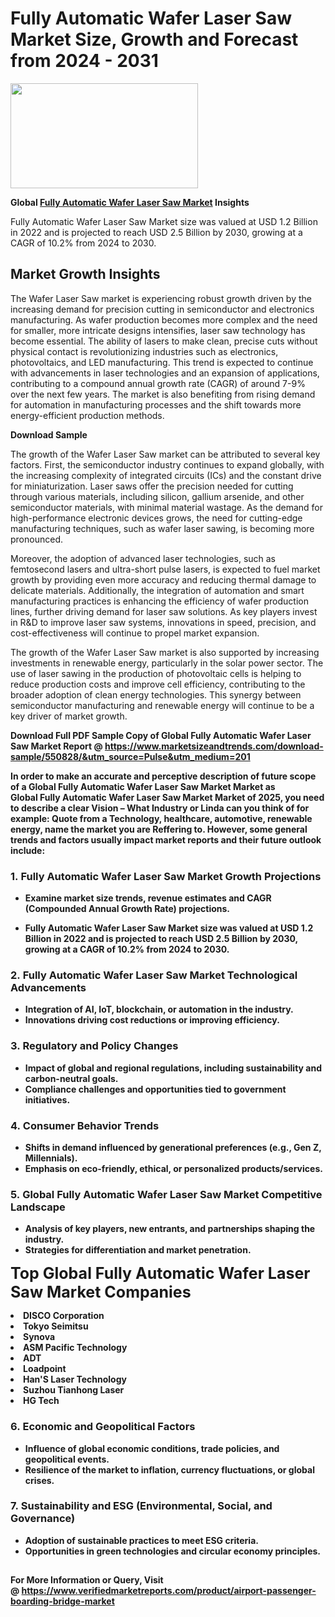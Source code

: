 <H1>Fully Automatic Wafer Laser Saw Market Size, Growth and Forecast from 2024 - 2031</H1><img class="aligncenter size-medium wp-image-584254" src="https://thirdeyenews.in/wp-content/uploads/2024/09/Global-Market-Research-300x168.jpeg" alt="" width="300" height="168" /><p><strong>Global&nbsp;<a href="https://www.marketsizeandtrends.com/download-sample/550828/&amp;utm_source=Pulse&amp;utm_medium=201">Fully Automatic Wafer Laser Saw Market</a> Insights</strong></p><p>Fully Automatic Wafer Laser Saw Market size was valued at USD 1.2 Billion in 2022 and is projected to reach USD 2.5 Billion by 2030, growing at a CAGR of 10.2% from 2024 to 2030.</p><p><h2>Market Growth Insights</h2> <p>The Wafer Laser Saw market is experiencing robust growth driven by the increasing demand for precision cutting in semiconductor and electronics manufacturing. As wafer production becomes more complex and the need for smaller, more intricate designs intensifies, laser saw technology has become essential. The ability of lasers to make clean, precise cuts without physical contact is revolutionizing industries such as electronics, photovoltaics, and LED manufacturing. This trend is expected to continue with advancements in laser technologies and an expansion of applications, contributing to a compound annual growth rate (CAGR) of around 7-9% over the next few years. The market is also benefiting from rising demand for automation in manufacturing processes and the shift towards more energy-efficient production methods.</p> <p><strong>Download Sample</strong></p> <p>The growth of the Wafer Laser Saw market can be attributed to several key factors. First, the semiconductor industry continues to expand globally, with the increasing complexity of integrated circuits (ICs) and the constant drive for miniaturization. Laser saws offer the precision needed for cutting through various materials, including silicon, gallium arsenide, and other semiconductor materials, with minimal material wastage. As the demand for high-performance electronic devices grows, the need for cutting-edge manufacturing techniques, such as wafer laser sawing, is becoming more pronounced.</p> <p>Moreover, the adoption of advanced laser technologies, such as femtosecond lasers and ultra-short pulse lasers, is expected to fuel market growth by providing even more accuracy and reducing thermal damage to delicate materials. Additionally, the integration of automation and smart manufacturing practices is enhancing the efficiency of wafer production lines, further driving demand for laser saw solutions. As key players invest in R&D to improve laser saw systems, innovations in speed, precision, and cost-effectiveness will continue to propel market expansion.</p> <p>The growth of the Wafer Laser Saw market is also supported by increasing investments in renewable energy, particularly in the solar power sector. The use of laser sawing in the production of photovoltaic cells is helping to reduce production costs and improve cell efficiency, contributing to the broader adoption of clean energy technologies. This synergy between semiconductor manufacturing and renewable energy will continue to be a key driver of market growth.</p> <p><strong></p><p><span class=""><strong>Download Full PDF Sample Copy of Global Fully Automatic Wafer Laser Saw Market Report</strong> @ <a href="https://www.marketsizeandtrends.com/download-sample/550828/&amp;utm_source=Pulse&amp;utm_medium=201" target="_blank">https://www.marketsizeandtrends.com/download-sample/550828/&amp;utm_source=Pulse&amp;utm_medium=201</a></span></p><p>In order to make an accurate and perceptive description of future scope of a Global&nbsp;Fully Automatic Wafer Laser Saw Market Market as Global&nbsp;Fully Automatic Wafer Laser Saw Market Market of 2025, you need to describe a clear Vision &ndash; What Industry or Linda can you think of for example: Quote from a Technology, healthcare, automotive, renewable energy, name the market you are Reffering to. However, some general trends and factors usually impact market reports and their future outlook include:</p><h3>1.&nbsp;<strong>Fully Automatic Wafer Laser Saw Market Growth Projections</strong></h3><ul><li>Examine market size trends, revenue estimates and CAGR (Compounded Annual Growth Rate) projections.</li><li><p>Fully Automatic Wafer Laser Saw Market size was valued at USD 1.2 Billion in 2022 and is projected to reach USD 2.5 Billion by 2030, growing at a CAGR of 10.2% from 2024 to 2030.</p></li></ul><h3>2.&nbsp;<strong>Fully Automatic Wafer Laser Saw Market Technological Advancements</strong></h3><ul><li>Integration of AI, IoT, blockchain, or automation in the industry.</li><li>Innovations driving cost reductions or improving efficiency.</li></ul><h3>3.&nbsp;<strong>Regulatory and Policy Changes</strong></h3><ul><li>Impact of global and regional regulations, including sustainability and carbon-neutral goals.</li><li>Compliance challenges and opportunities tied to government initiatives.</li></ul><h3>4.&nbsp;<strong>Consumer Behavior Trends</strong></h3><ul><li>Shifts in demand influenced by generational preferences (e.g., Gen Z, Millennials).</li><li>Emphasis on eco-friendly, ethical, or personalized products/services.</li></ul><h3>5.&nbsp;<strong>Global Fully Automatic Wafer Laser Saw Market Competitive Landscape</strong></h3><ul><li>Analysis of key players, new entrants, and partnerships shaping the industry.</li><li>Strategies for differentiation and market penetration.</li></ul><p data-pm-slice="1 1 []"><span style="color: inherit; font-family: inherit; font-size: 25px;">Top Global Fully Automatic Wafer Laser Saw Market Companies</span></p><div class="" data-test-id=""><p><li>DISCO Corporation</li><li> Tokyo Seimitsu</li><li> Synova</li><li> ASM Pacific Technology</li><li> ADT</li><li> Loadpoint</li><li> Han'S Laser Technology</li><li> Suzhou Tianhong Laser</li><li> HG Tech</li></p></div><h3>6.&nbsp;<strong>Economic and Geopolitical Factors</strong></h3><ul><li>Influence of global economic conditions, trade policies, and geopolitical events.</li><li>Resilience of the market to inflation, currency fluctuations, or global crises.</li></ul><h3>7.&nbsp;<strong>Sustainability and ESG (Environmental, Social, and Governance)</strong></h3><ul><li>Adoption of sustainable practices to meet ESG criteria.</li><li>Opportunities in green technologies and circular economy principles.</li></ul><h2><strong style="font-size: 14px;">For More Information or Query, Visit @&nbsp;</strong><a style="background-color: #ffffff; font-size: 14px;" href="https://www.marketsizeandtrends.com/report/fully-automatic-wafer-laser-saw-market/" target="_blank">https://www.verifiedmarketreports.com/product/airport-passenger-boarding-bridge-market</a></h2>
